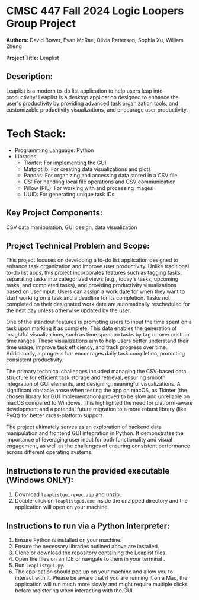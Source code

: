 # CMSC 447 Fall 2024 Logic Loopers Group Project

**Authors:** David Bower, Evan McRae, Olivia Patterson, Sophia Xu, William Zheng

**Project Title:** Leaplist

## Description: 
Leaplist is a modern to-do list application to help users leap into productivity! Leaplist is a desktop application designed to enhance the user's productivity by providing advanced task organization tools, and customizable productivity visualizations, and encourage user productivity. 

# Tech Stack: 
- Programming Language: Python
- Libraries: 
    - Tkinter: For implementing the GUI
    - Matplotlib: For creating data visualizations and plots
    - Pandas: For organizing and accessing data stored in a CSV file
    - OS: For handling local file operations and CSV communication
    - Pillow (PIL): For working with and processing images
    - UUID: For generating unique task IDs

## Key Project Components: 
CSV data manipulation, GUI design, data visualization

## Project Technical Problem and Scope: 
This project focuses on developing a to-do list application designed to enhance task organization and improve user productivity. Unlike traditional to-do list apps, this project incorporates features such as tagging tasks, separating tasks into categorized views (e.g., today's tasks, upcoming tasks, and completed tasks), and providing productivity visualizations based on user input. Users can assign a work date for when they want to start working on a task and a deadline for its completion. Tasks not completed on their designated work date are automatically rescheduled for the next day unless otherwise updated by the user.

One of the standout features is prompting users to input the time spent on a task upon marking it as complete. This data enables the generation of insightful visualizations, such as time spent on tasks by tag or over custom time ranges. These visualizations aim to help users better understand their time usage, improve task efficiency, and track progress over time. Additionally, a progress bar encourages daily task completion, promoting consistent productivity.

The primary technical challenges included managing the CSV-based data structure for efficient task storage and retrieval, ensuring smooth integration of GUI elements, and designing meaningful visualizations. A significant obstacle arose when testing the app on macOS, as Tkinter (the chosen library for GUI implementation) proved to be slow and unreliable on macOS compared to Windows. This highlighted the need for platform-aware development and a potential future migration to a more robust library (like PyQt) for better cross-platform support.

The project ultimately serves as an exploration of backend data manipulation and frontend GUI integration in Python. It demonstrates the importance of leveraging user input for both functionality and visual engagement, as well as the challenges of ensuring consistent performance across different operating systems.

## Instructions to run the provided executable (Windows ONLY):
1. Download `leaplistgui-exec.zip` and unzip.
2. Double-click on `leaplistgui.exe` inside the unzipped directory and the application will open on your machine.

## Instructions to run via a Python Interpreter: 
1. Ensure Python is installed on your machine.
2. Ensure the necessary libraries outlined above are installed.
3. Clone or download the repository containing the Leaplist files.
4. Open the files on an IDE or navigate to them in your terminal .
5. Run `leaplistgui.py`.
6. The application should pop up on your machine and allow you to interact with it. Please be aware that if you are running it on a Mac, the application will run much more slowly and might require multiple clicks before registering when interacting with the GUI. 
